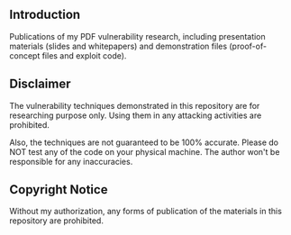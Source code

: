 ## Introduction

Publications of my PDF vulnerability research, including presentation materials (slides and whitepapers) and demonstration files (proof-of-concept files and exploit code).

## Disclaimer

The vulnerability techniques demonstrated in this repository are for researching purpose only. Using them in any attacking activities are prohibited.

Also, the techniques are not guaranteed to be 100% accurate. Please do NOT test any of the code on your physical machine. The author won't be responsible for any inaccuracies.

## Copyright Notice

Without my authorization, any forms of publication of the materials in this repository are prohibited.